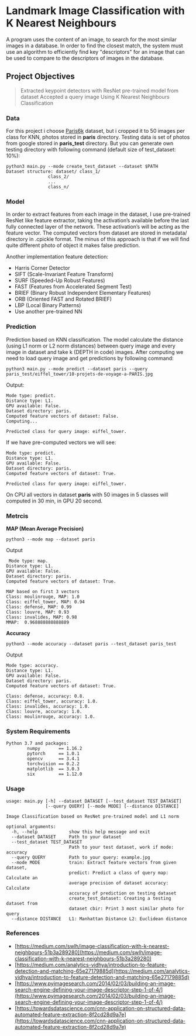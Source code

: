 #  Landmark Image Classification with K Nearest Neighbours

A program uses the content of an image, to search for the most similar images in a database. In order to find the closest match, the system must use an algorithm to efficiently find key "descriptors" for an image that can be used to compare to the descriptors of images in the database.

##   Project Objectives
>  Extracted keypoint detectors with ResNet pre-trained model from dataset
>  Accepted a query image
>  Using K Nearest Neighbours Classification

### Data
For this project i choose [Paris6k](https://www.robots.ox.ac.uk/~vgg/data/parisbuildings/) dataset, but i cropped it to 50 images per class for KNN, photos stored in **paris** directory. 
Testing data is set of photos from google stored in **paris_test** directory. But you can generate own testing directory with following command (default size of test_dataset: 10%):

    python3 main.py --mode create_test_dataset --dataset $PATH
    Dataset structure: dataset/	class_1/
					class_2/
					...
					class_n/

### Model
In order to extract features from each image in the dataset, I use pre-trained ResNet like feature extractor, taking the activation’s available before the last fully connected layer of the network. These activation’s will be acting as the feature vector. The computed vectors from dataset are stored in metadata/ directory in .cpickle format. The minus of this approach is that if we will find quite different photo of object it makes false prediction.

Another implementation feature detection: 
- Harris Corner Detector
- SIFT (Scale-Invariant Feature Transform)
- SURF (Speeded-Up Robust Features)
- FAST (Features from Accelerated Segment Test)
- BRIEF (Binary Robust Independent Elementary Features)
- ORB (Oriented FAST and Rotated BRIEF)
- LBP (Local Binary Patterns)
- Use another pre-trained NN


### Prediction

Prediction based on KNN classification. The model calculate the distance (using L1 norm or L2 norm distances) between query image and every image in dataset and take k (DEPTH in code) images.
After computing we need to load query image and get predictions by following command:

    python3 main.py --mode predict --dataset paris --query paris_test/eiffel_tower/10-projets-de-voyage-a-PARIS.jpg
  Output:

    Mode type: predict.
    Distance type: L1.
    GPU available: False.
    Dataset directory: paris.
    Computed feature vectors of dataset: False.
    Computing...
    
    Predicted class for query image: eiffel_tower. 
If we have pre-computed vectors we will see:

    Mode type: predict.
    Distance type: L1.
    GPU available: False.
    Dataset directory: paris.
    Computed feature vectors of dataset: True.
    
    Predicted class for query image: eiffel_tower.

On CPU all vectors in dataset **paris** with 50 images in 5 classes will computed in 30 min, in GPU 20 second.

### Metrcis
**MAP (Mean Average Precision)**

    python3 --mode map --dataset paris
  Output

     Mode type: map.
    Distance type: L1.
    GPU available: False.
    Dataset directory: paris.
    Computed feature vectors of dataset: True.
    
    MAP based on first 3 vectors
    Class: moulinrouge, MAP: 1.0
    Class: eiffel_tower, MAP: 0.94
    Class: defense, MAP: 0.99
    Class: louvre, MAP: 0.93
    Class: invalides, MAP: 0.98
    MMAP:  0.968888888888889

  **Accuracy**

    python3 --mode accuracy --dataset paris --test_dataset paris_test
Output

    Mode type: accuracy.
    Distance type: L1.
    GPU available: False.
    Dataset directory: paris.
    Computed feature vectors of dataset: True.
        
    Class: defense, accuracy: 0.8.
    Class: eiffel_tower, accuracy: 1.0.
    Class: invalides, accuracy: 1.0.
    Class: louvre, accuracy: 1.0.
    Class: moulinrouge, accuracy: 1.0.

### System Requirements
	Python 3.7 and packages:
			numpy		== 1.16.2
			pytorch		== 1.0.1
			opencv		== 3.4.1
			torchvision == 0.2.2
			matplotlib 	== 3.0.3
			six 		== 1.12.0


### Usage

    usage: main.py [-h] --dataset DATASET [--test_dataset TEST_DATASET]
                   [--query QUERY] [--mode MODE] [--distance DISTANCE]
    
    Image Classification based on ResNet pre-trained model and L1 norm
    
    optional arguments:
      -h, --help            show this help message and exit
      --dataset DATASET     Path to your dataset
      --test_dataset TEST_DATASET
                            Path to your test dataset, work if mode: accuracy
      --query QUERY         Path to your query: example.jpg
      --mode MODE           train: Extract feature vectors from given dataset,
                            predict: Predict a class of query map: Calculate an
                            average precision of dataset accuracy: Calculate
                            accuracy of prediction on testing dataset
                            create_test_dataset: Creating a testing dataset from
                        	dataset cbir: Print 3 most similar photo for query
      --distance DISTANCE   L1: Manhattan Distance L2: Euclidean distance

### References

 - [https://medium.com/swlh/image-classification-with-k-nearest-neighbours-51b3a289280](https://medium.com/swlh/image-classification-with-k-nearest-neighbours-51b3a289280)
- [https://medium.com/analytics-vidhya/introduction-to-feature-detection-and-matching-65e27179885d](https://medium.com/analytics-vidhya/introduction-to-feature-detection-and-matching-65e27179885d)
- [https://www.pyimagesearch.com/2014/02/03/building-an-image-search-engine-defining-your-image-descriptor-step-1-of-4/](https://www.pyimagesearch.com/2014/02/03/building-an-image-search-engine-defining-your-image-descriptor-step-1-of-4/)
-  [https://towardsdatascience.com/cnn-application-on-structured-data-automated-feature-extraction-8f2cd28d9a7e](https://towardsdatascience.com/cnn-application-on-structured-data-automated-feature-extraction-8f2cd28d9a7e)
